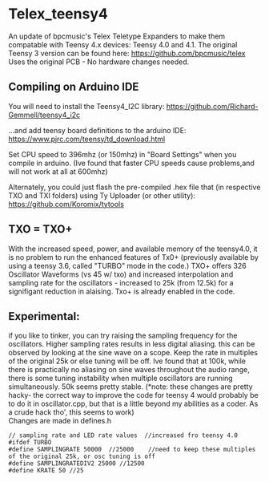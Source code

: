# Telex_teensy4
An update of bpcmusic's Telex Teletype Expanders to make them compatable with Teensy 4.x devices: Teensy 4.0 and 4.1.    The original Teensy 3 version can be found here: https://github.com/bpcmusic/telex
Uses the original PCB - No hardware changes needed.

## Compiling on Arduino IDE


You will need to install the Teensy4_I2C library:   https://github.com/Richard-Gemmell/teensy4_i2c 

...and add teensy board definitions to the arduino IDE:    https://www.pjrc.com/teensy/td_download.html

Set CPU speed to 396mhz (or 150mhz) in "Board Settings" when you compile in arduino.   (Ive found that faster CPU speeds cause problems,and will not work at all at 600mhz)

Alternately, you could just flash the pre-compiled .hex file that (in respective TXO and TXI folders) using Ty Uploader (or other utility): https://github.com/Koromix/tytools

## TXO = TXO+ 
With the increased speed, power, and available memory of the teensy4.0, it is no problem to run the enhanced features of Tx0+ (previously available by using a teensy 3.6, called "TURBO" mode in the code.) TXO+ offers 326 Oscillator Waveforms (vs 45 w/ txo) and increased interpolation and sampling rate for the oscillators - increased to 25k (from 12.5k) for a signifigant reduction in alaising.  Txo+ is already enabled in the code.

## Experimental: 
if you like to tinker, you can try raising the sampling frequency for the oscillators.  Higher sampling rates results in less digital aliasing.  this can be observed by looking at the sine wave on a scope.  Keep the rate in multiples of the original 25k or else tuning will be off.  Ive found that at 100k, while there is practically no aliasing on sine waves throughout the audio range, there is some tuning instability when multiple oscillators are running simultaneously.    50k seems pretty stable.   (*note: these changes are pretty hacky- the correct way to improve the code for teensy 4 would probably be to do it in oscillator.cpp, but that is a little beyond my abilities as a coder.  As a crude hack tho', this seems to work)   
Changes are made in defines.h

    // sampling rate and LED rate values  //increased fro teensy 4.0
    #ifdef TURBO
    #define SAMPLINGRATE 50000  //25000    //need to keep these multiples of the original 25k, or osc tuning is off
    #define SAMPLINGRATEDIV2 25000 //12500
    #define KRATE 50 //25


